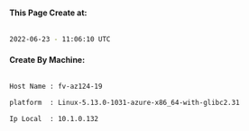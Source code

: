 
   
#### This Page Create at:

```bash

2022-06-23 - 11:06:10 UTC

```

#### Create By Machine:

```bash

Host Name : fv-az124-19

platform  : Linux-5.13.0-1031-azure-x86_64-with-glibc2.31

Ip Local  : 10.1.0.132

```

